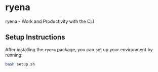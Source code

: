 # ryena
ryena - Work and Productivity with the CLI

## Setup Instructions
After installing the `ryena` package, you can set up your environment by running:

```bash
bash setup.sh

